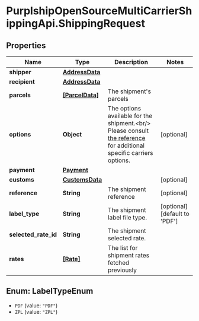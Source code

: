 # PurplshipOpenSourceMultiCarrierShippingApi.ShippingRequest

## Properties
Name | Type | Description | Notes
------------ | ------------- | ------------- | -------------
**shipper** | [**AddressData**](AddressData.md) |  | 
**recipient** | [**AddressData**](AddressData.md) |  | 
**parcels** | [**[ParcelData]**](ParcelData.md) | The shipment&#x27;s parcels | 
**options** | **Object** |  The options available for the shipment.&lt;br/&gt; Please consult [the reference](#operation/references) for additional specific carriers options.  | [optional] 
**payment** | [**Payment**](Payment.md) |  | 
**customs** | [**CustomsData**](CustomsData.md) |  | [optional] 
**reference** | **String** | The shipment reference | [optional] 
**label_type** | **String** | The shipment label file type. | [optional] [default to &#x27;PDF&#x27;]
**selected_rate_id** | **String** | The shipment selected rate. | 
**rates** | [**[Rate]**](Rate.md) | The list for shipment rates fetched previously | 

<a name="LabelTypeEnum"></a>
## Enum: LabelTypeEnum

* `PDF` (value: `"PDF"`)
* `ZPL` (value: `"ZPL"`)

